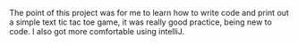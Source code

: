 The point of this project was for me to learn how to write code and print out a simple text tic tac toe game, it was really good practice, being new to code. I also got 
more comfortable using intelliJ.

